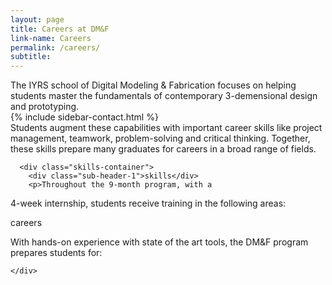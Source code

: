 ```yaml
---
layout: page
title: Careers at DM&F
link-name: Careers
permalink: /careers/
subtitle:
---
```


<section class="careers-page">
    <div class="grid-container flex">
      <div class="page__intro-text">The IYRS school of Digital Modeling & Fabrication focuses on helping students master the fundamentals of contemporary 3-demensional design and prototyping.</div>
      {% include sidebar-contact.html %}
      <div class="page__intro-subtext">Students augment these capabilities with important career skills like project management, teamwork, problem-solving and critical thinking. Together, these skills prepare many graduates for careers in a broad range of fields.</div>

      <div class="skills-container">
        <div class="sub-header-1">skills</div>
        <p>Throughout the 9-month program, with a
4-week internship, students receive training in the following areas:</p>
      </div>
      <div class="careers-container">
        <div class="sub-header-1">careers</div>
        <p>With hands-on experience with state of the art tools, the DM&F program prepares students for: </p>
      </div>

    </div>
</section>
